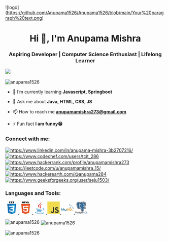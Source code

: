 ![logo] (https://github.com/Anupama1526/Anupama1526/blob/main/Your%20paragraph%20text.png)
<h1 align="center">Hi 👋, I'm Anupama Mishra</h1>
<h3 align="center">Aspiring Developer | Computer Science Enthusiast | Lifelong Learner</h3>

<p align="left"> <img src="https://github.com/Anupama1526/Anupama1526/assets/98888727/d8a51025-c760-47d2-8d13-aadc7c1b12f9" /> </p>

<p align="left"> <img src="https://komarev.com/ghpvc/?username=anupama1526&label=Profile%20views&color=0e75b6&style=flat" alt="anupama1526" /> </p>

- 🌱 I’m currently learning **Javascript, Springboot**

- 💬 Ask me about **Java, HTML, CSS, JS**

- 📫 How to reach me **anupamamishra273@gmail.com**

- ⚡ Fun fact **I am funny😁**

<h3 align="left">Connect with me:</h3>
<p align="left">
<a href="https://linkedin.com/in/https://www.linkedin.com/in/anupama-mishra-3b2707216/" target="blank"><img align="center" src="https://raw.githubusercontent.com/rahuldkjain/github-profile-readme-generator/master/src/images/icons/Social/linked-in-alt.svg" alt="https://www.linkedin.com/in/anupama-mishra-3b2707216/" height="30" width="40" /></a>
<a href="https://www.codechef.com/users/https://www.codechef.com/users/tcit_286" target="blank"><img align="center" src="https://cdn.jsdelivr.net/npm/simple-icons@3.1.0/icons/codechef.svg" alt="https://www.codechef.com/users/tcit_286" height="30" width="40" /></a>
<a href="https://www.hackerrank.com/https://www.hackerrank.com/profile/anupamamishra273" target="blank"><img align="center" src="https://raw.githubusercontent.com/rahuldkjain/github-profile-readme-generator/master/src/images/icons/Social/hackerrank.svg" alt="https://www.hackerrank.com/profile/anupamamishra273" height="30" width="40" /></a>
<a href="https://www.leetcode.com/https://leetcode.com/u/anupamamishra_15/" target="blank"><img align="center" src="https://raw.githubusercontent.com/rahuldkjain/github-profile-readme-generator/master/src/images/icons/Social/leet-code.svg" alt="https://leetcode.com/u/anupamamishra_15/" height="30" width="40" /></a>
<a href="https://www.hackerearth.com/https://www.hackerearth.com/@anupama284" target="blank"><img align="center" src="https://raw.githubusercontent.com/rahuldkjain/github-profile-readme-generator/master/src/images/icons/Social/hackerearth.svg" alt="https://www.hackerearth.com/@anupama284" height="30" width="40" /></a>
<a href="https://auth.geeksforgeeks.org/user/https://www.geeksforgeeks.org/user/seju1503/" target="blank"><img align="center" src="https://raw.githubusercontent.com/rahuldkjain/github-profile-readme-generator/master/src/images/icons/Social/geeks-for-geeks.svg" alt="https://www.geeksforgeeks.org/user/seju1503/" height="30" width="40" /></a>
</p>

<h3 align="left">Languages and Tools:</h3>
<p align="left"> <a href="https://www.w3schools.com/css/" target="_blank" rel="noreferrer"> <img src="https://raw.githubusercontent.com/devicons/devicon/master/icons/css3/css3-original-wordmark.svg" alt="css3" width="40" height="40"/> </a> <a href="https://www.w3.org/html/" target="_blank" rel="noreferrer"> <img src="https://raw.githubusercontent.com/devicons/devicon/master/icons/html5/html5-original-wordmark.svg" alt="html5" width="40" height="40"/> </a> <a href="https://www.java.com" target="_blank" rel="noreferrer"> <img src="https://raw.githubusercontent.com/devicons/devicon/master/icons/java/java-original.svg" alt="java" width="40" height="40"/> </a> <a href="https://developer.mozilla.org/en-US/docs/Web/JavaScript" target="_blank" rel="noreferrer"> <img src="https://raw.githubusercontent.com/devicons/devicon/master/icons/javascript/javascript-original.svg" alt="javascript" width="40" height="40"/> </a> <a href="https://www.mysql.com/" target="_blank" rel="noreferrer"> <img src="https://raw.githubusercontent.com/devicons/devicon/master/icons/mysql/mysql-original-wordmark.svg" alt="mysql" width="40" height="40"/> </a> <a href="https://www.postgresql.org" target="_blank" rel="noreferrer"> <img src="https://raw.githubusercontent.com/devicons/devicon/master/icons/postgresql/postgresql-original-wordmark.svg" alt="postgresql" width="40" height="40"/> </a> </p>

<p><img align="left" src="https://github-readme-stats.vercel.app/api/top-langs?username=anupama1526&show_icons=true&locale=en&layout=compact" alt="anupama1526" /></p>

<p>&nbsp;<img align="center" src="https://github-readme-stats.vercel.app/api?username=anupama1526&show_icons=true&locale=en" alt="anupama1526" /></p>

<p><img align="center" src="https://github-readme-streak-stats.herokuapp.com/?user=anupama1526&" alt="anupama1526" /></p>
